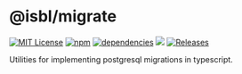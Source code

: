 # @isbl/migrate

[![MIT License](https://img.shields.io/npm/l/@isbl/migrate?style=flat)](https://github.com/CodeWitchBella/isbl-migrate/blob/main/LICENSE)
[![npm](https://img.shields.io/npm/v/@isbl/migrate?style=flat)](https://www.npmjs.com/package/@isbl/migrate)
[![dependencies](https://img.shields.io/librariesio/release/npm/@isbl/migrate?style=flat)](https://github.com/CodeWitchBella/isbl-migrate/blob/main/package.json)
![](https://img.shields.io/github/last-commit/CodeWitchBella/isbl-migrate?style=flat)
[![Releases](https://img.shields.io/github/release-date/CodeWitchBella/isbl-migrate?style=flat)](https://github.com/CodeWitchBella/isbl-migrate/releases)

Utilities for implementing postgresql migrations in typescript.
